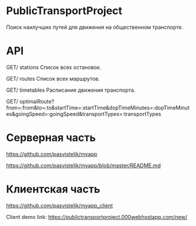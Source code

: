 # PublicTransportProject
Поиск наилучших путей для движения на общественном транспорте.

# API
GET/ stations Список всех остановок.

GET/ routes Список всех маршрутов.

GET/ timetables Расписание движения транспорта.

GET/ optimalRoute?from=:from&to=:to&startTime=:startTime&dopTimeMinutes=:dopTimeMinutes&goingSpeed=:goingSpeed&transportTypes=:transportTypes

# Серверная часть
https://github.com/pasvistelik/myapp

https://github.com/pasvistelik/myapp/blob/master/README.md
# Клиентская часть
https://github.com/pasvistelik/myapp_client

Client demo link: https://publictransportproject.000webhostapp.com/new/
